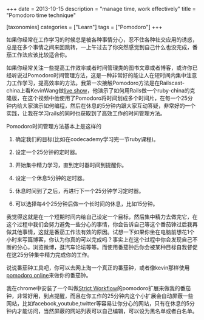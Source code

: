+++
date = 2013-10-15
description = "manage time, work effectively"
title = "Pomodoro time technique"

[taxonomies]
categories = ["Learn"]
tags = ["Pomodoro"]
+++

如果你经常在工作学习的时候总是被各种事情分心，忍不住各种社交应用的诱惑，总是在多个事情之间来回跳转，一上午过去了你突然感觉到自己什么也没完成，番茄工作法应该比较适合你。

如果你经常关注一些提高工作效率或者时间管理类的图书文章或者博客，或许你已经听说过Pomodoro时间管理方法，这是一种非常好的能让人在短时间内集中注意力工作学习，提高效率的方法。我第一次接触Pomodoro方法是在Railscast-china上看KevinWang做[live show](http://railscasts-china.com/episodes/kevin-open-class)，他演示了如何用Rails做一个ruby-china的克隆版，在这个视频中他使用了Pomodoro将时间划成多个时间片，在每一个25分钟内给大家演示如何编程，然后在休息的5分钟内跟大家互动答疑，非常好的一个实践，让我在学习rails的同时也获取到了高效工作的时间管理方法。

Pomodoro时间管理方法基本上是这样的

1. 确定我们的目标(比如在codecademy学习完一节ruby课程)。 

2. 设定一个25分钟的定时器。 

3. 开始集中精力学习，直到定时器时间到提醒你。

4. 设定一个休息5分钟的定时器。 

5. 休息时间到了之后，再进行下一个25分钟学习定时器。 

6. 可以选择每4个25分钟后做一个长时间的休息，比如15分钟。

我觉得这就是在一个短期时间内给自己设定一个目标，然后集中精力去做完它，在这个过程中我们会努力避免一些分心的事情，你会告诉自己等这个番茄钟过后我再做其他事情，这就是番茄工作法有效的原因。试想一下如果你坐在电脑前想花1个小时来写篇博客，你认为你真的可以完成吗？事实上在这个过程中你会发现自己不断的分心，浏览微博，逛汽车论坛等等。而使用番茄钟后你会被某种目标自我督促在这25分钟集中精力完成你的工作。

说说番茄钟工具吧，你可以去网上淘一个真正的番茄钟，或者像kevin那样使用[pomodoro online](http://tomatoi.st/)来做你的番茄钟。

我在chrome中安装了一个叫做[Strict Workflow](https://chrome.google.com/webstore/detail/strict-workflow/cgmnfnmlficgeijcalkgnnkigkefkbhd?utm_source=plus)的pomodoro扩展来做我的番茄钟，非常好用，到点提醒，而且在你工作的25分钟内这个小扩展会自动屏蔽一些网站，比如facebook,youtube,twitter等容易让你分心的网站，只有在休息的5分钟内才能访问，当然屏蔽的网站列表可以自己编辑，可以设为黑名单或者白名单。
